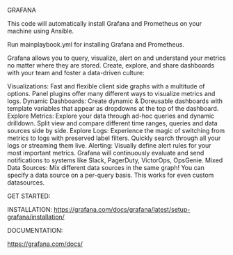 GRAFANA

This code will automatically install Grafana and Prometheus on your machine using Ansible.

Run mainplaybook.yml for installing Grafana and Prometheus.

Grafana allows you to query, visualize, alert on and understand your metrics no matter where they are stored. Create, explore, and share dashboards with your team and foster a data-driven culture:

Visualizations: Fast and flexible client side graphs with a multitude of options. Panel plugins offer many different ways to visualize metrics and logs.
Dynamic Dashboards: Create dynamic & Doreusable dashboards with template variables that appear as dropdowns at the top of the dashboard.
Explore Metrics: Explore your data through ad-hoc queries and dynamic drilldown. Split view and compare different time ranges, queries and data sources side by side.
Explore Logs: Experience the magic of switching from metrics to logs with preserved label filters. Quickly search through all your logs or streaming them live.
Alerting: Visually define alert rules for your most important metrics. Grafana will continuously evaluate and send notifications to systems like Slack, PagerDuty, VictorOps, OpsGenie.
Mixed Data Sources: Mix different data sources in the same graph! You can specify a data source on a per-query basis. This works for even custom datasources.

GET STARTED:

INSTALLATION: https://grafana.com/docs/grafana/latest/setup-grafana/installation/

DOCUMENTATION:

https://grafana.com/docs/
